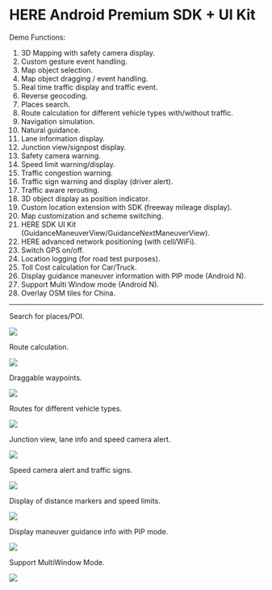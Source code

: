 # HERE Android Premium SDK + UI Kit

Demo Functions:
1.	3D Mapping with safety camera display.
2.	Custom gesture event handling.
3.	Map object selection.
4.	Map object dragging / event handling.
5.	Real time traffic display and traffic event.
6.	Reverse geocoding.
7.	Places search.
8.	Route calculation for different vehicle types with/without traffic.
9.	Navigation simulation.
10.	Natural guidance.
11.	Lane information display.
12.	Junction view/signpost display.
13.	Safety camera warning.
14.	Speed limit warning/display.
15.	Traffic congestion warning.
16.	Traffic sign warning and display (driver alert).
17.	Traffic aware rerouting.
18.	3D object display as position indicator.
19.	Custom location extension with SDK (freeway mileage display).
20.	Map customization and scheme switching.
21.	HERE SDK UI Kit (GuidanceManeuverView/GuidanceNextManeuverView).
22.	HERE advanced network positioning (with cell/WiFi).
23.	Switch GPS on/off.
24.	Location logging (for road test purposes).
25. Toll Cost calculation for Car/Truck.
26. Display guidance maneuver information with PIP mode (Android N).
27. Support Multi Window mode (Android N).
28. Overlay OSM tiles for China.

-------------------------

Search for places/POI.

![](https://i.imgur.com/d8uHfMu.gif)

Route calculation.

![](https://i.imgur.com/pzjsKsm.gif)

Draggable waypoints.

![](https://i.imgur.com/rFOLoRl.gif)

Routes for different vehicle types.

![](https://i.imgur.com/KeKqgmh.gif)

Junction view, lane info and speed camera alert.

![](https://i.imgur.com/tCSkgj6.gif)

Speed camera alert and traffic signs.

![](https://i.imgur.com/OFbjbiU.gif)

Display of distance markers and speed limits.

![](https://i.imgur.com/SiIswBQ.gif)

Display maneuver guidance info with PIP mode.

![](https://i.imgur.com/ha0QuS1.gif)

Support MultiWindow Mode.

![](https://i.imgur.com/ysqDmWe.gif)
